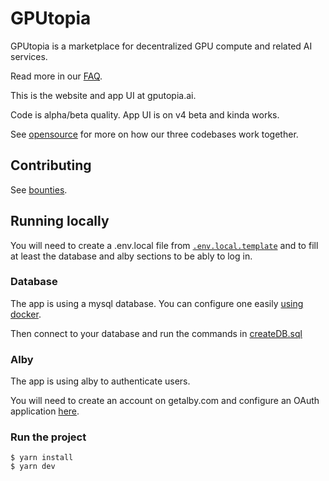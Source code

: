 # GPUtopia

GPUtopia is a marketplace for decentralized GPU compute and related AI services.

Read more in our [FAQ](https://gputopia.ai/docs/faq).

This is the website and app UI at gputopia.ai.

Code is alpha/beta quality. App UI is on v4 beta and kinda works.

See [opensource](https://gputopia.ai/docs/opensource) for more on how our three codebases work together.

## Contributing

See [bounties](https://gputopia.ai/docs/bounties).

## Running locally

You will need to create a .env.local file from [`.env.local.template`](.env.local.template) and to fill at least the database and alby sections to be ably to log in.

### Database

The app is using a mysql database. You can configure one easily [using docker](https://hub.docker.com/_/mysql).

Then connect to your database and run the commands in [createDB.sql](scripts/createDB.sql)

### Alby

The app is using alby to authenticate users.

You will need to create an account on getalby.com and configure an OAuth application [here](https://getalby.com/developer/oauth_clients).

### Run the project

```
$ yarn install
$ yarn dev
```
